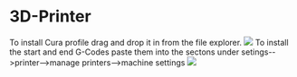 # 3D-Printer
To install Cura profile drag and drop it in from the file explorer.
![](https://github.com/JJ-3dPrinting/3D-Printer_Ender3-V3-SE/blob/main/Profile_Tutorial.gif)
To install the start and end G-Codes paste them into the sectons under setings-->printer-->manage printers-->machine settings
![](https://github.com/JJ-3dPrinting/3D-Printer_Ender3-V3-SE/blob/main/Start-End-G-Code_Tutorial.gif)
